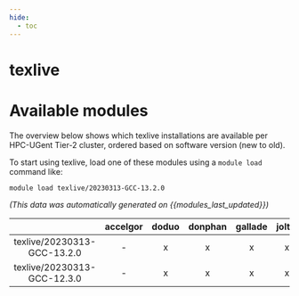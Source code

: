 ```yaml
---
hide:
  - toc
---
```


texlive
=======

# Available modules


The overview below shows which texlive installations are available per HPC-UGent Tier-2 cluster, ordered based on software version (new to old).

To start using texlive, load one of these modules using a `module load` command like:

```shell
module load texlive/20230313-GCC-13.2.0
```

*(This data was automatically generated on {{modules_last_updated}})*  

| |accelgor|doduo|donphan|gallade|joltik|shinx|
| :---: | :---: | :---: | :---: | :---: | :---: | :---: |
|texlive/20230313-GCC-13.2.0|-|x|x|x|x|x|
|texlive/20230313-GCC-12.3.0|-|x|x|x|x|x|
